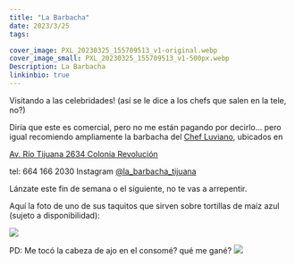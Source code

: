 ```yaml
---
title: "La Barbacha"
date: 2023/3/25
tags:

cover_image: PXL_20230325_155709513_v1-original.webp
cover_image_small: PXL_20230325_155709513_v1-500px.webp
Description: La Barbacha
linkinbio: true
---
```


Visitando a las celebridades! (así se le dice a los chefs que salen en la tele, no?) 


Diría que este es comercial, pero no me están pagando por decirlo... pero igual recomiendo ampliamente la barbacha del <a href="https://www.facebook.com/ChefRodolfoLuviano">Chef Luviano</a>, ubicados en 

<a href="https://goo.gl/maps/ZpN8eBMu4ZCoqDfC9">Av. Río Tijuana 2634 Colonia Revolución</a>

tel: 664 166 2030
Instagram <a href="https://www.instagram.com/la_barbacha_tijuana/">@la_barbacha_tijuana</a>

Lánzate este fin de semana o el siguiente, no te vas a arrepentir. 

Aquí la foto de uno de sus taquitos que sirven sobre tortillas de maíz azul (sujeto a disponibilidad):

[![](PXL_20230325_155709513_v1-800px.webp)](PXL_20230325_155709513_v1-original.webp)

PD: Me tocó la cabeza de ajo en el consomé? qué me gané?
[![](PXL_20230325_155150894_v1-800px.webp)](PXL_20230325_155150894_v1-original.webp)